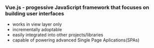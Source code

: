 ### Vue.js - progessive JavaScript framework that focuses on building user interfaces
* works in view layer only
* incrementally adoptable
* easily integrated into other projects/libraries
* capable of powering advanced Single Page Aplications(SPAs)
